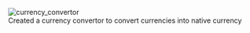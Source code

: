 ![currency_convertor](https://github.com/kshitijstc/Currency-Convertor-Extension/assets/144511712/f87df252-5dc8-48ba-b033-d9b7002a0d04)<br>
Created a currency convertor to convert currencies into native currency

